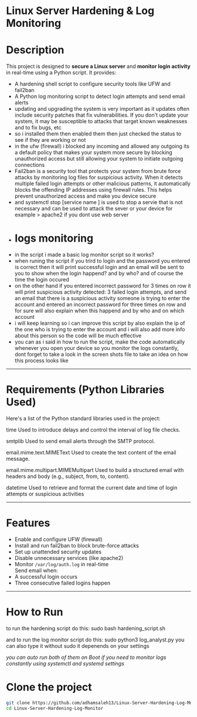 #  Linux Server Hardening & Log Monitoring

# Description

This project is designed to **secure a Linux server** and **monitor login activity** in real-time using a Python script. It provides:

- A hardening shell script to configure security tools like UFW and fail2ban
- A Python log monitoring script to detect login attempts and send email alerts
- updating and upgrading the system is very important as it updates often include security patches that fix vulnerabilities. If you don't update your system, it may be susceptible to attacks that target known weaknesses and to fix bugs, etc
- so i installed them then enabled them then just checked the status to see if they are working or not
- in the ufw (firewall) i blocked any incoming and allowed any outgoing its a default policy that makes your system more secure by blocking unauthorized access but still allowing your system to initiate outgoing connections
- Fail2ban is a security tool that protects your system from brute force attacks by monitoring log files for suspicious activity. When it detects multiple failed login attempts or other malicious patterns, it automatically blocks the offending IP addresses using firewall rules. This helps prevent unauthorized access and make you device secure
- and systemctl stop [service name ] is used to stop a servie that is not necessary and can be used to attack the sever or your device for example > apache2 if you dont use web server
- # logs monitoring
- in the script i made a basic log monitor script so it works?
- when runing the script if you trird to login and the password you entered is correct then it will print successful login and an email will be sent to you to show when the login happend? and by who? and of course the time the login occured
- on the other hand if you entered incorrect password for 3 times on row it will print suspicious activity detected: 3 failed login attempts, and send an email that there is a suspicious activity someone is trying to enter the account and entered an incorrect password for three times on row and for sure will also explain when this happend and by who and on which account
- i will keep learning so i can improve this script by also explain the ip of the one who is trying to enter the account and i will also add more info about this person so the code will be much effective
- you can as i said in how to run the script, make the code automatically whenever you open your device so you monitor the logs constantly, dont forget to take a look in the screen shots file to take an idea on how this process looks like

---

# Requirements (Python Libraries Used)
Here's a list of the Python standard libraries used in the project:

time
Used to introduce delays and control the interval of log file checks.

smtplib
Used to send email alerts through the SMTP protocol.

email.mime.text.MIMEText
Used to create the text content of the email message.

email.mime.multipart.MIMEMultipart
Used to build a structured email with headers and body (e.g., subject, from, to, content).

datetime
Used to retrieve and format the current date and time of login attempts or suspicious activities 

---

# Features

* Enable and configure UFW (firewall)  
* Install and run fail2ban to block brute-force attacks  
* Set up unattended security updates  
* Disable unnecessary services (like apache2)  
* Monitor `/var/log/auth.log` in real-time  
 Send email when:
* A successful login occurs
* Three consecutive failed logins happen

---

# How to Run
to run the hardening script do this: 
sudo bash hardening_script.sh

and to run the log monitor script do this: 
sudo python3 log_analyst.py
you can also type it without sudo it depenends on your settings

*you can auto run both of them on Boot if you need to monitor logs constantly using systemctl and systemd settings*


# Clone the project

```bash
git clone https://github.com/adhamsaleh13/Linux-Server-Hardening-Log-Monitor.git
cd Linux-Server-Hardening-Log-Monitor

